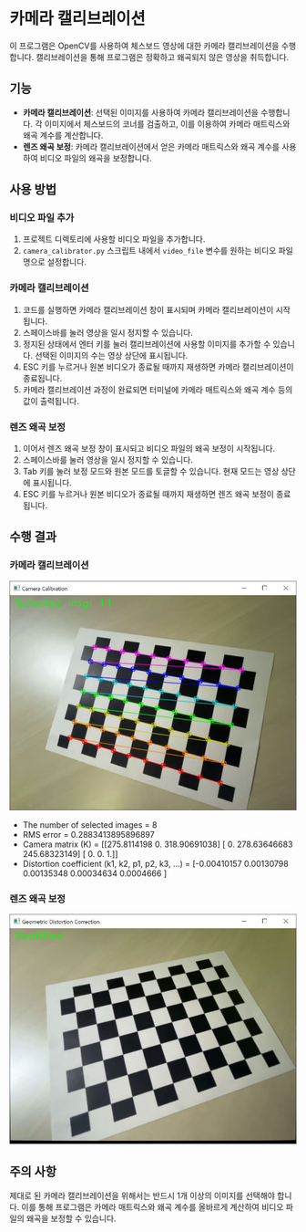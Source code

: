 # 카메라 캘리브레이션

이 프로그램은 OpenCV를 사용하여 체스보드 영상에 대한 카메라 캘리브레이션을 수행합니다. 캘리브레이션을 통해 프로그램은 정확하고 왜곡되지 않은 영상을 취득합니다.

## 기능

- **카메라 캘리브레이션**:
  선택된 이미지를 사용하여 카메라 캘리브레이션을 수행합니다. 각 이미지에서 체스보드의 코너를 검출하고, 이를 이용하여 카메라 매트릭스와 왜곡 계수를 계산합니다.
- **렌즈 왜곡 보정**:
  카메라 캘리브레이션에서 얻은 카메라 매트릭스와 왜곡 계수를 사용하여 비디오 파일의 왜곡을 보정합니다.

## 사용 방법

### 비디오 파일 추가

1. 프로젝트 디렉토리에 사용할 비디오 파일을 추가합니다.
2. `camera_calibrator.py` 스크립트 내에서 `video_file` 변수를 원하는 비디오 파일명으로 설정합니다.

### 카메라 캘리브레이션

1. 코드를 실행하면 카메라 캘리브레이션 창이 표시되며 카메라 캘리브레이션이 시작됩니다.
2. 스페이스바를 눌러 영상을 일시 정지할 수 있습니다.
3. 정지된 상태에서 엔터 키를 눌러 캘리브레이션에 사용할 이미지를 추가할 수 있습니다. 선택된 이미지의 수는 영상 상단에 표시됩니다.
4. ESC 키를 누르거나 원본 비디오가 종료될 때까지 재생하면 카메라 캘리브레이션이 종료됩니다.
5. 카메라 캘리브레이션 과정이 완료되면 터미널에 카메라 매트릭스와 왜곡 계수 등의 값이 출력됩니다.

### 렌즈 왜곡 보정

1. 이어서 렌즈 왜곡 보정 창이 표시되고 비디오 파일의 왜곡 보정이 시작됩니다.
2. 스페이스바를 눌러 영상을 일시 정지할 수 있습니다.
3. Tab 키를 눌러 보정 모드와 원본 모드를 토글할 수 있습니다. 현재 모드는 영상 상단에 표시됩니다.
4. ESC 키를 누르거나 원본 비디오가 종료될 때까지 재생하면 렌즈 왜곡 보정이 종료됩니다.

## 수행 결과

### 카메라 캘리브레이션

![카메라 캘리브레이션 중](example/cam_calib.JPG)

- The number of selected images = 8
- RMS error = 0.2883413895896897
- Camera matrix (K) =
  [[275.8114198    0.         318.90691038]
[  0.         278.63646683 245.68323149]
[  0.           0.           1.]]
- Distortion coefficient (k1, k2, p1, p2, k3, ...) = [-0.00410157 0.00130798 0.00135348 0.00034634 0.0004666 ]

### 렌즈 왜곡 보정

![렌즈 왜곡 보정 결과](example/dist_corr.JPG)

## 주의 사항

제대로 된 카메라 캘리브레이션을 위해서는 반드시 1개 이상의 이미지를 선택해야 합니다. 이를 통해 프로그램은 카메라 매트릭스와 왜곡 계수를 올바르게 계산하여 비디오 파일의 왜곡을 보정할 수 있습니다.
